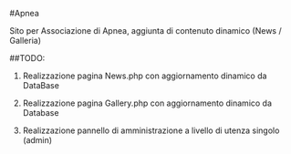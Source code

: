 #Apnea

Sito per Associazione di Apnea, aggiunta di contenuto dinamico (News / Galleria)


##TODO:

1. Realizzazione pagina News.php con aggiornamento dinamico da DataBase

2. Realizzazione pagina Gallery.php con aggiornamento dinamico da Database

3. Realizzazione pannello di amministrazione a livello di utenza singolo (admin)
